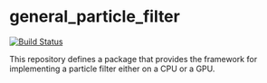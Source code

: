 # general_particle_filter
[![Build Status](https://travis-ci.com/cwru-robotics/general_particle_filter.svg?token=YmHMxBbcdppbMMkZWTut&branch=master)](https://travis-ci.com/cwru-robotics/general_particle_filter)

This repository defines a package that provides the framework for implementing a particle filter either on a CPU or a GPU.
